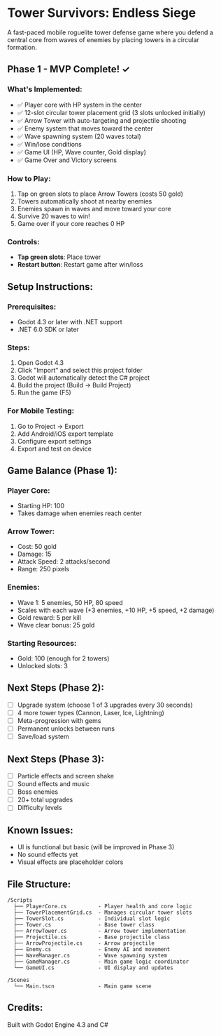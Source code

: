 # Tower Survivors: Endless Siege

A fast-paced mobile roguelite tower defense game where you defend a central core from waves of enemies by placing towers in a circular formation.

## Phase 1 - MVP Complete! ✓

### What's Implemented:
- ✅ Player core with HP system in the center
- ✅ 12-slot circular tower placement grid (3 slots unlocked initially)
- ✅ Arrow Tower with auto-targeting and projectile shooting
- ✅ Enemy system that moves toward the center
- ✅ Wave spawning system (20 waves total)
- ✅ Win/lose conditions
- ✅ Game UI (HP, Wave counter, Gold display)
- ✅ Game Over and Victory screens

### How to Play:
1. Tap on green slots to place Arrow Towers (costs 50 gold)
2. Towers automatically shoot at nearby enemies
3. Enemies spawn in waves and move toward your core
4. Survive 20 waves to win!
5. Game over if your core reaches 0 HP

### Controls:
- **Tap green slots**: Place tower
- **Restart button**: Restart game after win/loss

## Setup Instructions:

### Prerequisites:
- Godot 4.3 or later with .NET support
- .NET 6.0 SDK or later

### Steps:
1. Open Godot 4.3
2. Click "Import" and select this project folder
3. Godot will automatically detect the C# project
4. Build the project (Build → Build Project)
5. Run the game (F5)

### For Mobile Testing:
1. Go to Project → Export
2. Add Android/iOS export template
3. Configure export settings
4. Export and test on device

## Game Balance (Phase 1):

### Player Core:
- Starting HP: 100
- Takes damage when enemies reach center

### Arrow Tower:
- Cost: 50 gold
- Damage: 15
- Attack Speed: 2 attacks/second
- Range: 250 pixels

### Enemies:
- Wave 1: 5 enemies, 50 HP, 80 speed
- Scales with each wave (+3 enemies, +10 HP, +5 speed, +2 damage)
- Gold reward: 5 per kill
- Wave clear bonus: 25 gold

### Starting Resources:
- Gold: 100 (enough for 2 towers)
- Unlocked slots: 3

## Next Steps (Phase 2):
- [ ] Upgrade system (choose 1 of 3 upgrades every 30 seconds)
- [ ] 4 more tower types (Cannon, Laser, Ice, Lightning)
- [ ] Meta-progression with gems
- [ ] Permanent unlocks between runs
- [ ] Save/load system

## Next Steps (Phase 3):
- [ ] Particle effects and screen shake
- [ ] Sound effects and music
- [ ] Boss enemies
- [ ] 20+ total upgrades
- [ ] Difficulty levels

## Known Issues:
- UI is functional but basic (will be improved in Phase 3)
- No sound effects yet
- Visual effects are placeholder colors

## File Structure:
```
/Scripts
  ├── PlayerCore.cs          - Player health and core logic
  ├── TowerPlacementGrid.cs  - Manages circular tower slots
  ├── TowerSlot.cs           - Individual slot logic
  ├── Tower.cs               - Base tower class
  ├── ArrowTower.cs          - Arrow tower implementation
  ├── Projectile.cs          - Base projectile class
  ├── ArrowProjectile.cs     - Arrow projectile
  ├── Enemy.cs               - Enemy AI and movement
  ├── WaveManager.cs         - Wave spawning system
  ├── GameManager.cs         - Main game logic coordinator
  └── GameUI.cs              - UI display and updates

/Scenes
  └── Main.tscn              - Main game scene
```

## Credits:
Built with Godot Engine 4.3 and C#
